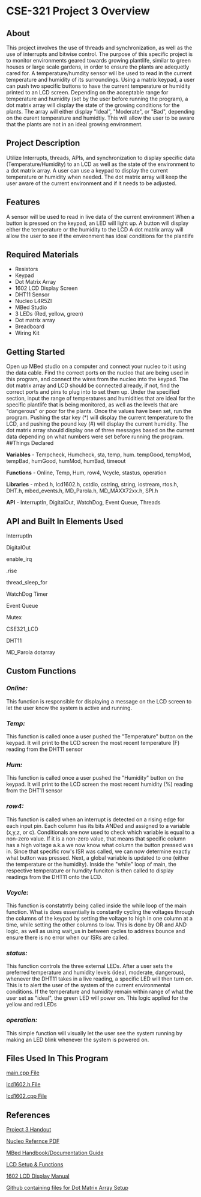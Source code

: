 # CSE-321 Project 3 Overview

## About

This project involves the use of threads and synchronization, as well as the use of interrupts and bitwise control. The purpose of this specific project is to monitor environments geared towards growing 
plantlife, similar to green houses or large scale gardens, in order to ensure the plants are adequetly cared for. A temperature/humdity sensor will be used to read in the current temperature and humidity of its surroundings.
Using a matrix keypad, a user can push two specific buttons to have the current temperature or humidity printed to an LCD screen. Depending on the acceptable range for temperature and humidity (set by the user before running the program),
a dot matrix array will display the state of the growing conditions for the plants. The array will either display "Ideal", "Moderate", or "Bad", depending on the curent temperature and humidtiy. This will allow the user to be 
aware that the plants are not in an ideal growing environment.
## Project Description

Utilize Interrupts, threads, APIs, and synchronization to display specific data (Temperature/Humidity) to an LCD as well as the state of the environment to a dot matrix array.
A user can use a keypad to display the current temperature or humidity when needed. The dot matrix array will keep the user aware of the current environment and if it needs to be adjusted.
## Features

A sensor will be used to read in live data of the current environment
When a button is pressed on the keypad, an LED will light up.
A button will display either the temperature or the humidity to the LCD
A dot matrix array will allow the user to see if the environment has ideal conditions for the plantlife
## Required Materials

- Resistors
- Keypad
- Dot Matrix Array
- 1602 LCD Display Screen
- DHT11 Sensor
- Nucleo L4R5ZI
- MBed Studio
- 3 LEDs (Red, yellow, green)
- Dot matrix array
- Breadboard
- Wiring Kit
## Getting Started

Open up MBed studio on a computer and connect your nucleo to it using the data cable. Find the correct ports on the nucleo that are being used in this program, and connect the wires from the nucleo into the keypad.
The dot matrix array and LCD should be connected already, if not, find the correct ports and pins to plug into to set them up. Under the specified section, input the range of temperatures and humidities that are ideal for
the specific plantlife that is being monitored, as well as the levels that are "dangerous" or poor for the plants. Once the values have been set, run the program. Pushing the star key (*) will display the current temperature
to the LCD, and pushing the pound key (#) will display the current humidity. The dot matrix array should display one of three messages based on the current data depending on what numbers were set before running the program.
##Things Declared

**Variables** - Tempcheck, Humcheck, sta, temp, hum. tempGood, tempMod, tempBad, humGood, humMod, humBad, timeout

**Functions** - Online, Temp, Hum, row4, Vcycle, stastus, operation

**Libraries** - mbed.h, lcd1602.h, cstdio, cstring, string, iostream, rtos.h, DHT.h, mbed_events.h, MD_Parola.h, MD_MAXX72xx.h, SPI.h

**API** - InterruptIn, DigitalOut, WatchDog, Event Queue, Threads

## API and Built In Elements Used

InterruptIn

DigitalOut

enable_irq

.rise

thread_sleep_for

WatchDog Timer

Event Queue

Mutex

CSE321_LCD

DHT11

MD_Parola dotarray

## Custom Functions

### ***Online:***
This function is responsible for displaying a message on the LCD screen to let the user know the system is active and running.

### ***Temp:***
This function is called once a user pushed the "Temperature" button on the keypad. It will print to the LCD screen the most recent temperature (F) reading from the DHT11 sensor

### ***Hum:***
This function is called once a user pushed the "Humidity" button on the keypad. It will print to the LCD screen the most recent humidity (%) reading from the DHT11 sensor

### ***row4:***
This function is called when an interrupt is detected on a rising edge for each input pin. Each column has its bits ANDed and assigned to a variable (x,y,z, or c). Conditionals are now used to check which variable is equal to a non-zero
value. If it is a non-zero value, that means that specific column has a high voltage a.k.a we now know what column the button pressed was in. Since that specific row's ISR was called, we can now determine exactly what button was pressed.
Next, a global variable is updated to one (either the temperature or the humidity). Inside the "while" loop of main, the respective temperature or humdity funciton is then called to display readings from the DHT11 onto the LCD.

### ***Vcycle:***
This function is constatntly being called inside the while loop of the main function. What is does essentially is constantly cycling the voltages through the columns of the keypad by setting the voltage to high in one column at a time,
while setting the other columns to low. This is done by OR and AND logic, as well as using wait_us in between cycles to address bounce and ensure there is no error when our ISRs are called.

### ***status:***
This function controls the three external LEDs. After a user sets the preferred temperature and humidity levels (ideal, moderate, dangerous), whenever the DHT11 takes in a live reading, a specific LED will then turn on. This is to 
alert the user of the system of the current environmental conditions. If the temperature and humidity remain within range of what the user set as "ideal", the green LED will power on. This logic applied for the yellow and red LEDs

### ***operation:***
This simple function will visually let the user see the system running by making an LED blink whenever the system is powered on.


## Files Used In This Program

[main.cpp File](https://github.com/Brian-Leavell/CSE321-Course-Progress/blob/main/Project3/main.cpp)

[lcd1602.h File](https://github.com/Brian-Leavell/CSE321-Course-Progress/blob/main/Project3/lcd1602.h)

[lcd1602.cpp File](https://github.com/Brian-Leavell/CSE321-Course-Progress/blob/main/Project3/lcd1602.cpp)

## References
[Project 3 Handout](https://github.com/Brian-Leavell/CSE321-Course-Progress/blob/main/Project3/CSE321%20Project%203%20Fall%202022.pdf)

[Nucleo Refernce PDF](https://www.st.com/resource/en/user_manual/dm00368330-stm32-nucleo-144-boards-mb1312-stmicroelectronics.pdf)

[MBed Handbook/Documentation Guide](https://os.mbed.com/handbook)

[LCD Setup & Functions](https://github.com/Brian-Leavell/CSE321-Course-Progress/blob/main/Project2/LCD%20API%20Instructions.pdf)

[1602 LCD Display Manual](https://github.com/Brian-Leavell/CSE321-Course-Progress/blob/main/Project2/1602%20LCD%20Datasheet.pdf)

[Github containing files for Dot Matrix Array Setup](https://www.makerguides.com/max7219-led-dot-matrix-display-arduino-tutorial/)

